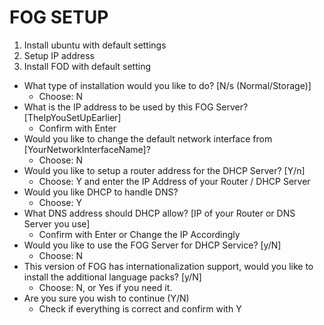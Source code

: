 # FOG SETUP
1. Install ubuntu with default settings
2. Setup IP address
3. Install FOD with default setting
  - What type of installation would you like to do? [N/s (Normal/Storage)]
    - Choose: N
  - What is the IP address to be used by this FOG Server? [TheIpYouSetUpEarlier]
    - Confirm with Enter
  - Would you like to change the default network interface from [YourNetworkInterfaceName]?
    - Choose: N
  - Would you like to setup a router address for the DHCP Server? [Y/n]
    - Choose: Y and enter the IP Address of your Router / DHCP Server
  - Would you like DHCP to handle DNS?
    - Choose: Y
  - What DNS address should DHCP allow? [IP of your Router or DNS Server you use]
    - Confirm with Enter or Change the IP Accordingly
  - Would you like to use the FOG Server for DHCP Service? [y/N]
    - Choose: N
  - This version of FOG has internationalization support, would you like to install the additional language packs? [y/N]
    - Choose: N, or Yes if you need it.
  - Are you sure you wish to continue (Y/N)
    - Check if everything is correct and confirm with Y
